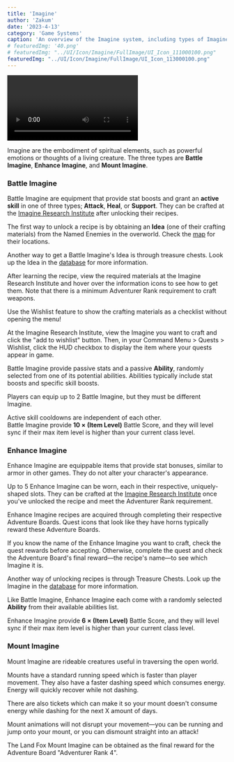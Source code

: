 ```yaml
---
title: 'Imagine'
author: 'Zakum'
date: '2023-4-13'
category: 'Game Systems'
caption: 'An overview of the Imagine system, including types of Imagine and how to obtain them.'
# featuredImg: '40.png'
# featuredImg: "../UI/Icon/Imagine/FullImage/UI_Icon_111000100.png"
featuredImg: "../UI/Icon/Imagine/FullImage/UI_Icon_113000100.png"
---
```


<script>
    import StickyNote from '$lib/components/StickyNote.svelte';
    import Video from '$lib/components/Video.svelte';
</script>

<Video 
    title="Imagine System" 
    id="i1LNxhYhXhM"
    bleed
/>

Imagine are the embodiment of spiritual elements, such as powerful emotions or thoughts of a living creature. The three types are **Battle Imagine**, **Enhance Imagine**, and **Mount Imagine**.

### Battle Imagine
Battle Imagine are equipment that provide stat boosts and grant an **active skill** in one of three types; **Attack**, **Heal**, or **Support**. They can be crafted at the [Imagine Research Institute](/map) after unlocking their recipes.

The first way to unlock a recipe is by obtaining an **Idea** (one of their crafting materials) from the Named Enemies in the overworld. Check the [map](/map) for their locations. 

Another way to get a Battle Imagine's Idea is through treasure chests. Look up the Idea in the [database](/#db) for more information.

After learning the recipe, view the required materials at the Imagine Research Institute and hover over the information icons to see how to get them. Note that there is a minimum Adventurer Rank requirement to craft weapons.

<StickyNote type="tip">
    Use the Wishlist feature to show the crafting materials as a checklist without opening the menu!
</StickyNote>

At the Imagine Research Institute, view the Imagine you want to craft and click the "add to wishlist" button. Then, in your Command Menu > Quests > Wishlist, click the HUD checkbox to display the item where your quests appear in game.

Battle Imagine provide passive stats and a passive **Ability**, randomly selected from one of its potential abilities. Abilities typically include stat boosts and specific skill boosts.

<StickyNote type="caution">
    Players can equip up to 2 Battle Imagine, but they must be different Imagine.
</StickyNote>

Active skill cooldowns are independent of each other.  
Battle Imagine provide **10 &times; (Item Level)** Battle Score, and they will level sync if their max item level is higher than your current class level.

### Enhance Imagine
Enhance Imagine are equippable items that provide stat bonuses, similar to armor in other games. They do not alter your character's appearance.

Up to 5 Enhance Imagine can be worn, each in their respective, uniquely-shaped slots. They can be crafted at the [Imagine Research Institute](/map) once you've unlocked the recipe and meet the Adventurer Rank requirement.

Enhance Imagine recipes are acquired through completing their respective Adventure Boards. Quest icons that look like they have horns typically reward these Adventure Boards.

<StickyNote type="tip">
    If you know the name of the Enhance Imagine you want to craft, check the quest rewards before accepting. Otherwise, complete the quest and check the Adventure Board's final reward—the recipe's name—to see which Imagine it is.
</StickyNote>

Another way of unlocking recipes is through Treasure Chests. Look up the Imagine in the [database](/#db) for more information.

Like Battle Imagine, Enhance Imagine each come with a randomly selected **Ability** from their available abilities list.

Enhance Imagine provide **6 &times; (Item Level)** Battle Score, and they will level sync if their max item level is higher than your current class level.

### Mount Imagine
Mount Imagine are rideable creatures useful in traversing the open world.

Mounts have a standard running speed which is faster than player movement. They also have a faster dashing speed which consumes energy. Energy will quickly recover while not dashing. 

There are also tickets which can make it so your mount doesn't consume energy while dashing for the next X amount of days.

<StickyNote type="tip">
    Mount animations will not disrupt your movement—you can be running and jump onto your mount, or you can dismount straight into an attack!
</StickyNote>

The Land Fox Mount Imagine can be obtained as the final reward for the Adventure Board "Adventurer Rank 4".